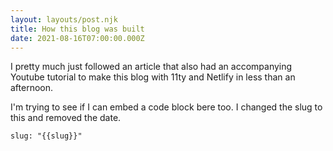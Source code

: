 ```yaml
---
layout: layouts/post.njk
title: How this blog was built
date: 2021-08-16T07:00:00.000Z
---
```

I pretty much just followed an article that also had an accompanying Youtube tutorial to make this blog with 11ty and Netlify in less than an afternoon.

I'm trying to see if I can embed a code block bere too. I changed the slug to this and removed the date. 

```
slug: "{{slug}}" 
```